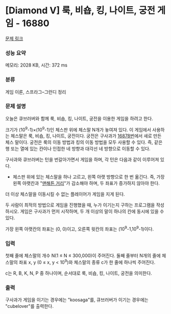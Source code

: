 # [Diamond V] 룩, 비숍, 킹, 나이트, 궁전 게임 - 16880 

[문제 링크](https://www.acmicpc.net/problem/16880) 

### 성능 요약

메모리: 2028 KB, 시간: 372 ms

### 분류

게임 이론, 스프라그–그런디 정리

### 문제 설명

<p>오늘은 큐브러버와 함께 룩, 비숍, 킹, 나이트, 궁전을 이용한 게임을 하려고 한다.</p>

<p>크기가 (10<sup>9</sup>-1)×(10<sup>9</sup>-1)인 체스판 위에 체스말 N개가 놓여져 있다. 이 게임에서 사용하는 체스말은 룩, 비숍, 킹, 나이트, 궁전이다. 궁전은 구사과가 <a href="/problem/16878">16878번</a>에서 새로 만든 체스 말이다. 궁전은 룩의 이동 방법과 킹의 이동 방법을 모두 사용할 수 있다. 즉, 같은 행 또는 열에 있는 칸이나 인접한 네 방향과 대각선 네 방향으로 이동할 수 있다.</p>

<p>구사과와 큐브러버는 턴을 번갈아가면서 게임을 하며, 각 턴은 다음과 같이 이루어져 있다.</p>

<ul>
	<li>체스판 위에 있는 체스말을 하나 고르고, 왼쪽 아랫 방향으로 한 번 옮긴다. 즉, 가장 왼쪽 아랫칸과 "<a href="https://ko.wikipedia.org/wiki/%EB%A7%A8%ED%95%B4%ED%8A%BC_%EA%B1%B0%EB%A6%AC">맨해튼 거리</a>"가 감소해야 하며, 두 좌표가 증가하지 않아야 한다.</li>
</ul>

<p>더 이상 체스말을 이동시킬 수 없는 플레이어가 게임을 지게 된다.</p>

<p>두 사람이 최적의 방법으로 게임을 진행했을 때, 누가 이기는지 구하는 프로그램을 작성하시오. 게임은 구사과가 먼저 시작하며, 두 개 이상의 말이 하나의 칸에 동시에 있을 수 있다.</p>

<p>가장 왼쪽 아랫칸의 좌표는 (0, 0)이고, 오른쪽 윗칸의 좌표는 (10<sup>9</sup>-1,10<sup>9</sup>-1)이다.</p>

### 입력 

 <p>첫째 줄에 체스말의 개수 N(1 ≤ N ≤ 300,000)이 주어진다. 둘째 줄부터 N개의 줄에 체스말의 좌표 x, y (0 ≤ x, y < 10<sup>9</sup>)와 체스말의 종류 c가 한 줄에 하나씩 주어진다.</p>

<p>c는 R, B, K, N, P 중 하나이며, 순서대로 룩, 비숍, 킹, 나이트, 궁전을 의미한다.</p>

### 출력 

 <p>구사과가 게임을 이기는 경우에는 "koosaga"를, 큐브러버가 이기는 경우에는 "cubelover"를 출력한다.</p>

